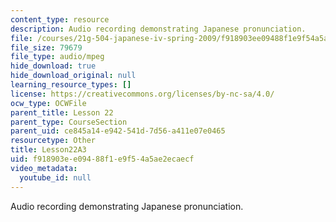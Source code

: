```yaml
---
content_type: resource
description: Audio recording demonstrating Japanese pronunciation.
file: /courses/21g-504-japanese-iv-spring-2009/f918903ee09488f1e9f54a5ae2ecaecf_Lesson22A3.mp3
file_size: 79679
file_type: audio/mpeg
hide_download: true
hide_download_original: null
learning_resource_types: []
license: https://creativecommons.org/licenses/by-nc-sa/4.0/
ocw_type: OCWFile
parent_title: Lesson 22
parent_type: CourseSection
parent_uid: ce845a14-e942-541d-7d56-a411e07e0465
resourcetype: Other
title: Lesson22A3
uid: f918903e-e094-88f1-e9f5-4a5ae2ecaecf
video_metadata:
  youtube_id: null
---
```

Audio recording demonstrating Japanese pronunciation.